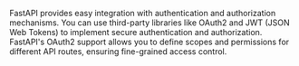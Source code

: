 FastAPI provides easy integration with authentication and authorization mechanisms. You can use third-party libraries like OAuth2 and JWT (JSON Web Tokens) to implement secure authentication and authorization. FastAPI's OAuth2 support allows you to define scopes and permissions for different API routes, ensuring fine-grained access control.
